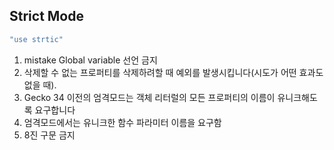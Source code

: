 
## Strict Mode

```js
"use strtic"
```

1.  mistake Global variable 선언 금지
2. 삭제할 수 없는 프로퍼티를 삭제하려할 때 예외를 발생시킵니다(시도가 어떤 효과도 없을 때).
3.  Gecko 34 이전의 엄격모드는 객체 리터럴의 모든 프로퍼티의 이름이 유니크해도록 요구합니다
4. 엄격모드에서는 유니크한 함수 파라미터 이름을 요구함
5. 8진 구문 금지 

